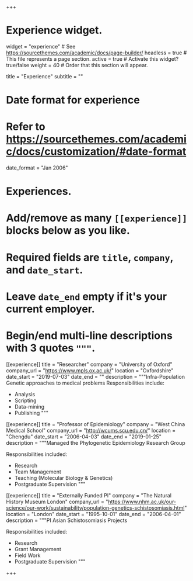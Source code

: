 +++
# Experience widget.
widget = "experience"  # See https://sourcethemes.com/academic/docs/page-builder/
headless = true  # This file represents a page section.
active = true  # Activate this widget? true/false
weight = 40  # Order that this section will appear.

title = "Experience"
subtitle = ""

# Date format for experience
#   Refer to https://sourcethemes.com/academic/docs/customization/#date-format
date_format = "Jan 2006"

# Experiences.
#   Add/remove as many `[[experience]]` blocks below as you like.
#   Required fields are `title`, `company`, and `date_start`.
#   Leave `date_end` empty if it's your current employer.
#   Begin/end multi-line descriptions with 3 quotes `"""`.
[[experience]]
  title = "Researcher"
  company = "University of Oxford"
  company_url = "https://www.mpls.ox.ac.uk/"
  location = "Oxfordshire"
  date_start = "2019-07-03"
  date_end = ""
  description = """Infra-Population Genetic approaches to medical problems
  Responsibilities include:
  
  * Analysis
  * Scripting
  * Data-mining
  * Publishing
  """

[[experience]]
  title = "Professor of Epidemiology"
  company = "West China Medical School"
  company_url = "http://wcums.scu.edu.cn/"
  location = "Chengdu"
  date_start = "2006-04-03"
  date_end = "2019-01-25"
  description = """Managed the Phylogenetic Epidemiology Research Group

  Responsibilities included:
  * Research
  * Team Management
  * Teaching (Molecular Biology & Genetics)
  * Postgraduate Supervision
"""

[[experience]]
  title = "Externally Funded PI"
  company = "The Natural History Museum London"
  company_url = "https://www.nhm.ac.uk/our-science/our-work/sustainability/population-genetics-schistosomiasis.html"
  location = "London"
  date_start = "1995-10-01"
  date_end = "2006-04-01"
  description = """PI Asian Schistosomiasis Projects

  Responsibilities included:
  * Research
  * Grant Management
  * Field Work
  * Postgraduate Supervision
"""

+++

